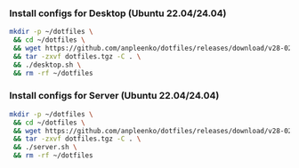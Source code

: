 ### Install configs for Desktop (Ubuntu 22.04/24.04)

```bash
mkdir -p ~/dotfiles \
 && cd ~/dotfiles \
 && wget https://github.com/anpleenko/dotfiles/releases/download/v28-02-2025-22h-42m-26s/dotfiles.tgz \
 && tar -zxvf dotfiles.tgz -C . \
 && ./desktop.sh \
 && rm -rf ~/dotfiles
```

### Install configs for Server (Ubuntu 22.04/24.04)

```bash
mkdir -p ~/dotfiles \
 && cd ~/dotfiles \
 && wget https://github.com/anpleenko/dotfiles/releases/download/v28-02-2025-22h-42m-26s/dotfiles.tgz \
 && tar -zxvf dotfiles.tgz -C . \
 && ./server.sh \
 && rm -rf ~/dotfiles
```
